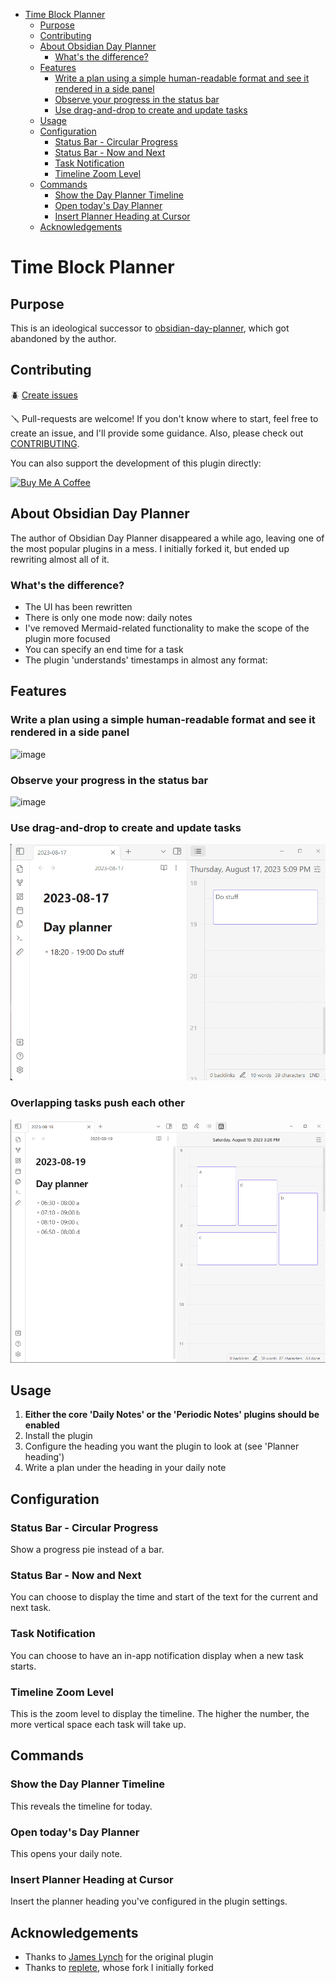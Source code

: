 - [Time Block Planner](#time-block-planner)
  - [Purpose](#purpose)
  - [Contributing](#contributing)
  - [About Obsidian Day Planner](#about-obsidian-day-planner)
    - [What's the difference?](#whats-the-difference)
  - [Features](#features)
    - [Write a plan using a simple human-readable format and see it rendered in a side panel](#write-a-plan-using-a-simple-human-readable-format-and-see-it-rendered-in-a-side-panel)
    - [Observe your progress in the status bar](#observe-your-progress-in-the-status-bar)
    - [Use drag-and-drop to create and update tasks](#use-drag-and-drop-to-create-and-update-tasks)
  - [Usage](#usage)
  - [Configuration](#configuration)
    - [Status Bar - Circular Progress](#status-bar---circular-progress)
    - [Status Bar - Now and Next](#status-bar---now-and-next)
    - [Task Notification](#task-notification)
    - [Timeline Zoom Level](#timeline-zoom-level)
  - [Commands](#commands)
    - [Show the Day Planner Timeline](#show-the-day-planner-timeline)
    - [Open today's Day Planner](#open-todays-day-planner)
    - [Insert Planner Heading at Cursor](#insert-planner-heading-at-cursor)
  - [Acknowledgements](#acknowledgements)

# Time Block Planner

## Purpose

This is an ideological successor to [obsidian-day-planner](https://github.com/lynchjames/obsidian-day-planner), which
got abandoned by the author.

## Contributing

🪲 [Create issues](https://github.com/ivan-lednev/obsidian-day-planner/issues)

🪛 Pull-requests are welcome! If you don't know where to start, feel free to create an issue, and I'll provide some
guidance. Also, please check out [CONTRIBUTING](./CONTRIBUTING.md).

You can also support the development of this plugin directly:

<a href="https://www.buymeacoffee.com/machineelf" target="_blank"><img src="https://cdn.buymeacoffee.com/buttons/v2/default-yellow.png" alt="Buy Me A Coffee" style="height: 60px !important;width: 217px !important;" ></a>

## About Obsidian Day Planner

The author of Obsidian Day Planner disappeared a while ago, leaving one of the most popular plugins in a mess. I
initially forked it, but ended up rewriting almost all of it.

### What's the difference?

- The UI has been rewritten
- There is only one mode now: daily notes
- I've removed Mermaid-related functionality to make the scope of the plugin more focused
- You can specify an end time for a task
- The plugin 'understands' timestamps in almost any format:

## Features

### Write a plan using a simple human-readable format and see it rendered in a side panel

![image](https://github.com/ivan-lednev/obsidian-day-planner/assets/41428836/92a9e7a6-e71f-4a84-b533-ee24e075be8b)

### Observe your progress in the status bar

![image](https://github.com/ivan-lednev/obsidian-day-planner/assets/41428836/0acf9def-6225-4174-9070-4450ae17fa79)

### Use drag-and-drop to create and update tasks

![](assets/dnd-demo.gif)

### Overlapping tasks push each other

![](assets/overlap-demo.png)

## Usage

1. **Either the core 'Daily Notes' or the 'Periodic Notes' plugins should be enabled**
1. Install the plugin
1. Configure the heading you want the plugin to look at (see 'Planner heading')
1. Write a plan under the heading in your daily note

## Configuration

### Status Bar - Circular Progress

Show a progress pie instead of a bar.

### Status Bar - Now and Next

You can choose to display the time and start of the text for the current and next task.

### Task Notification

You can choose to have an in-app notification display when a new task starts.

### Timeline Zoom Level

This is the zoom level to display the timeline. The higher the number, the more vertical space each task will take up.

## Commands

### Show the Day Planner Timeline

This reveals the timeline for today.

### Open today's Day Planner

This opens your daily note.

### Insert Planner Heading at Cursor

Insert the planner heading you've configured in the plugin settings.

## Acknowledgements

- Thanks to [James Lynch](https://github.com/lynchjames) for the original plugin
- Thanks to [replete](https://github.com/replete), whose fork I initially forked

